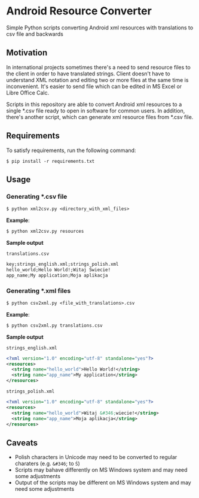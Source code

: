 # Android Resource Converter
Simple Python scripts converting Android xml resources with translations to csv file and backwards

Motivation
----------
In international projects sometimes there's a need to send resource files to the client in order to have translated strings. Client doesn't have to understand XML notation and editing two or more files at the same time is inconvenient. It's easier to send file which can be edited in MS Excel or Libre Office Calc.

Scripts in this repository are able to convert Android xml resources to a single *.csv file ready to open in software for common users. In addition, there's another script, which can generate xml resource files from *.csv file.

Requirements
------------

To satisfy requirements, run the following command:

`$ pip install -r requirements.txt`

Usage
-----

### Generating *.csv file

```txt
$ python xml2csv.py <directory_with_xml_files>
```
**Example**:
```txt
$ python xml2csv.py resources
```

**Sample output**

`translations.csv`

```txt
key;strings_english.xml;strings_polish.xml
hello_world;Hello World!;Witaj Świecie!
app_name;My application;Moja aplikacja
```

### Generating *.xml files

```txt
$ python csv2xml.py <file_with_translations>.csv
```
**Example**:
```txt
$ python csv2xml.py translations.csv
```

**Sample output**

`strings_english.xml`

```xml
<?xml version="1.0" encoding="utf-8" standalone="yes"?>
<resources>
  <string name="hello_world">Hello World!</string>
  <string name="app_name">My application</string>
</resources>
```

`strings_polish.xml`

```xml
<?xml version="1.0" encoding="utf-8" standalone="yes"?>
<resources>
  <string name="hello_world">Witaj &#346;wiecie!</string>
  <string name="app_name">Moja aplikacja</string>
</resources>
```

Caveats
-------

- Polish characters in Unicode may need to be converted to regular charaters (e.g. `&#346`; to `Ś`)
- Scripts may bahave differently on MS Windows system and may need some adjustments
- Output of the scripts may be different on MS Windows system and may need some adjustments

